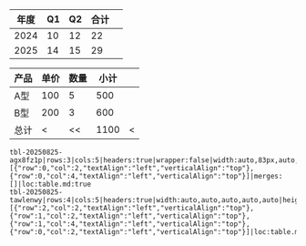 
<!-- table-id: tbl-20250825-agx8fz1p -->

| 年度   | Q1  | Q2  | 合计  |     |
| ---- | --- | --- | --- | --- |
| 2024 | 10  | 12  | 22  |     |
| 2025 | 14  | 15  | 29  |     |

<!-- table-id: tbl-20250825-tawlenwy -->

| 产品  | 单价  | 数量  | 小计   |     |
| --- | --- | --- | ---- | --- |
| A型  | 100 | 5   | 500  |     |
| B型  | 200 | 3   | 600  |     |
| 总计  | <   | <<  | 1100 |  <   |

```table-data
tbl-20250825-agx8fz1p|rows:3|cols:5|headers:true|wrapper:false|width:auto,83px,auto,171px,auto|height:30px,75px,auto|align:left,left,left,left,left|cellStyles:[{"row":0,"col":2,"textAlign":"left","verticalAlign":"top"},{"row":0,"col":4,"textAlign":"left","verticalAlign":"top"}]|merges:[]|loc:table.md:true
tbl-20250825-tawlenwy|rows:4|cols:5|headers:true|width:auto,auto,auto,auto,auto|height:30px,auto,auto,auto|align:left,left,left,left,left|cellStyles:[{"row":2,"col":2,"textAlign":"left","verticalAlign":"top"},{"row":1,"col":2,"textAlign":"left","verticalAlign":"top"},{"row":1,"col":4,"textAlign":"left","verticalAlign":"top"},{"row":0,"col":2,"textAlign":"left","verticalAlign":"top"}]|loc:table.md:true
```